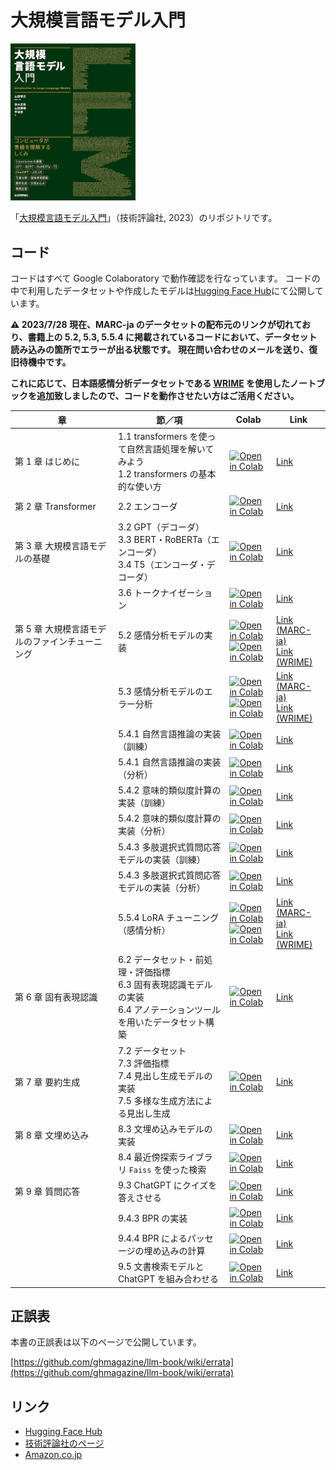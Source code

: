 # 大規模言語モデル入門

<a href="https://www.amazon.co.jp/o/ASIN/4297136333/"><img src="misc/cover-small.png" width="200"></a>

「[大規模言語モデル入門](https://www.amazon.co.jp/o/ASIN/4297136333/)」（技術評論社, 2023）のリポジトリです。

## コード

コードはすべて Google Colaboratory で動作確認を行なっています。
コードの中で利用したデータセットや作成したモデルは[Hugging Face Hub](https://huggingface.co/llm-book)にて公開しています。

**⚠️ 2023/7/28 現在、MARC-ja のデータセットの配布元のリンクが切れており、書籍上の 5.2, 5.3, 5.5.4 に掲載されているコードにおいて、データセット読み込みの箇所でエラーが出る状態です。
現在問い合わせのメールを送り、復旧待機中です。**

**これに応じて、日本語感情分析データセットである [WRIME](https://github.com/ids-cv/wrime) を使用したノートブックを追加致しましたので、コードを動作させたい方はご活用ください。**


| 章                                             | 節／項                                                                                                                     | Colab                                                                                                                                                                                                 | Link                                                                                                      |
| ---------------------------------------------- | -------------------------------------------------------------------------------------------------------------------------- | ----------------------------------------------------------------------------------------------------------------------------------------------------------------------------------------------------- | --------------------------------------------------------------------------------------------------------- |
| 第 1 章 はじめに                               | 1.1 transformers を使って自然言語処理を解いてみよう<br />1.2 transformers の基本的な使い方                                 | [![Open in Colab](https://colab.research.google.com/assets/colab-badge.svg)](https://colab.research.google.com/github/ghmagazine/llm-book/blob/main/chapter1/1-introduction.ipynb)                    | [Link](https://github.com/ghmagazine/llm-book/blob/main/chapter1/1-introduction.ipynb)                    |
| 第 2 章 Transformer                            | 2.2 エンコーダ                                                                                                             | [![Open in Colab](https://colab.research.google.com/assets/colab-badge.svg)](https://colab.research.google.com/github/ghmagazine/llm-book/blob/main/chapter2/2-2-transformer-position-encoding.ipynb) | [Link](https://github.com/ghmagazine/llm-book/blob/main/chapter2/2-2-transformer-position-encoding.ipynb) |
| 第 3 章 大規模言語モデルの基礎                 | 3.2 GPT（デコーダ）<br />3.3 BERT・RoBERTa（エンコーダ）<br />3.4 T5（エンコーダ・デコーダ）                               | [![Open in Colab](https://colab.research.google.com/assets/colab-badge.svg)](https://colab.research.google.com/github/ghmagazine/llm-book/blob/main/chapter3/3-zero-shot-inference.ipynb)             | [Link](https://github.com/ghmagazine/llm-book/blob/main/chapter3/3-zero-shot-inference.ipynb)             |
|                                                | 3.6 トークナイゼーション                                                                                                   | [![Open in Colab](https://colab.research.google.com/assets/colab-badge.svg)](https://colab.research.google.com/github/ghmagazine/llm-book/blob/main/chapter3/3-6-tokenization.ipynb)                  | [Link](https://github.com/ghmagazine/llm-book/blob/main/chapter3/3-6-tokenization.ipynb)                  |
| 第 5 章 大規模言語モデルのファインチューニング | 5.2 感情分析モデルの実装                                                                                                   | [![Open in Colab](https://colab.research.google.com/assets/colab-badge.svg)](https://colab.research.google.com/github/ghmagazine/llm-book/blob/main/chapter5/5-2-sentiment-analysis-finetuning.ipynb) <br /> [![Open in Colab](https://colab.research.google.com/assets/colab-badge.svg)](https://colab.research.google.com/github/ghmagazine/llm-book/blob/main/chapter5/5-2-sentiment-analysis-finetuning-wrime.ipynb) | [Link (MARC-ja)](https://github.com/ghmagazine/llm-book/blob/main/chapter5/5-2-sentiment-analysis-finetuning.ipynb) <br /> [Link (WRIME)](https://github.com/ghmagazine/llm-book/blob/main/chapter5/5-2-sentiment-analysis-finetuning-wrime.ipynb) |
|                                                | 5.3 感情分析モデルのエラー分析                                                                                             | [![Open in Colab](https://colab.research.google.com/assets/colab-badge.svg)](https://colab.research.google.com/github/ghmagazine/llm-book/blob/main/chapter5/5-3-sentiment-analysis-analysis.ipynb) <br /> [![Open in Colab](https://colab.research.google.com/assets/colab-badge.svg)](https://colab.research.google.com/github/ghmagazine/llm-book/blob/main/chapter5/5-3-sentiment-analysis-analysis-wrime.ipynb)     | [Link (MARC-ja)](https://github.com/ghmagazine/llm-book/blob/main/chapter5/5-3-sentiment-analysis-analysis.ipynb) <br /> [Link (WRIME)](https://github.com/ghmagazine/llm-book/blob/main/chapter5/5-3-sentiment-analysis-analysis-wrime.ipynb)     |
|                                                | 5.4.1 自然言語推論の実装（訓練）                                                                                           | [![Open in Colab](https://colab.research.google.com/assets/colab-badge.svg)](https://colab.research.google.com/github/ghmagazine/llm-book/blob/main/chapter5/5-4-nli-finetuning.ipynb)                 | [Link](https://github.com/ghmagazine/llm-book/blob/main/chapter5/5-4-nli-finetuning.ipynb)                 |
|                                                | 5.4.1 自然言語推論の実装（分析）                                                                                           | [![Open in Colab](https://colab.research.google.com/assets/colab-badge.svg)](https://colab.research.google.com/github/ghmagazine/llm-book/blob/main/chapter5/5-4-nli-analysis.ipynb)                 | [Link](https://github.com/ghmagazine/llm-book/blob/main/chapter5/5-4-nli-analysis.ipynb)                 |
|                                                | 5.4.2 意味的類似度計算の実装（訓練）                                                                                       | [![Open in Colab](https://colab.research.google.com/assets/colab-badge.svg)](https://colab.research.google.com/github/ghmagazine/llm-book/blob/main/chapter5/5-4-sts-finetuning.ipynb)                 | [Link](https://github.com/ghmagazine/llm-book/blob/main/chapter5/5-4-sts-finetuning.ipynb)                 |
|                                                | 5.4.2 意味的類似度計算の実装（分析）                                                                                       | [![Open in Colab](https://colab.research.google.com/assets/colab-badge.svg)](https://colab.research.google.com/github/ghmagazine/llm-book/blob/main/chapter5/5-4-sts-analysis.ipynb)                 | [Link](https://github.com/ghmagazine/llm-book/blob/main/chapter5/5-4-sts-analysis.ipynb)                 |
|                                                | 5.4.3 多肢選択式質問応答モデルの実装（訓練）                                                                               | [![Open in Colab](https://colab.research.google.com/assets/colab-badge.svg)](https://colab.research.google.com/github/ghmagazine/llm-book/blob/main/chapter5/5-4-multiple-choice-qa-finetuning.ipynb)       | [Link](https://github.com/ghmagazine/llm-book/blob/main/chapter5/5-4-multiple-choice-qa-finetuning.ipynb)       |
|                                                | 5.4.3 多肢選択式質問応答モデルの実装（分析）                                                                               | [![Open in Colab](https://colab.research.google.com/assets/colab-badge.svg)](https://colab.research.google.com/github/ghmagazine/llm-book/blob/main/chapter5/5-4-multiple-choice-qa-analysis.ipynb)       | [Link](https://github.com/ghmagazine/llm-book/blob/main/chapter5/5-4-multiple-choice-qa-analysis.ipynb)       |
|                                                | 5.5.4 LoRA チューニング（感情分析）                                                                                        | [![Open in Colab](https://colab.research.google.com/assets/colab-badge.svg)](https://colab.research.google.com/github/ghmagazine/llm-book/blob/main/chapter5/5-5-sentiment-analysis-finetuning-LoRA.ipynb) <br /> [![Open in Colab](https://colab.research.google.com/assets/colab-badge.svg)](https://colab.research.google.com/github/ghmagazine/llm-book/blob/main/chapter5/5-5-sentiment-analysis-finetuning-LoRA-wrime.ipynb) | [Link (MARC-ja)](https://github.com/ghmagazine/llm-book/blob/main/chapter5/5-5-sentiment-analysis-finetuning-LoRA.ipynb) <br /> [Link (WRIME)](https://github.com/ghmagazine/llm-book/blob/main/chapter5/5-5-sentiment-analysis-finetuning-LoRA-wrime.ipynb) |
| 第 6 章 固有表現認識                           | 6.2 データセット・前処理・評価指標<br />6.3 固有表現認識モデルの実装<br />6.4 アノテーションツールを用いたデータセット構築 | [![Open in Colab](https://colab.research.google.com/assets/colab-badge.svg)](https://colab.research.google.com/github/ghmagazine/llm-book/blob/main/chapter6/6-named-entity-recognition.ipynb)        | [Link](https://github.com/ghmagazine/llm-book/blob/main/chapter6/6-named-entity-recognition.ipynb)        |
| 第 7 章 要約生成                               | 7.2 データセット<br />7.3 評価指標<br />7.4 見出し生成モデルの実装<br />7.5 多様な生成方法による見出し生成                 | [![Open in Colab](https://colab.research.google.com/assets/colab-badge.svg)](https://colab.research.google.com/github/ghmagazine/llm-book/blob/main/chapter7/7-summarization-generation.ipynb)        | [Link](https://github.com/ghmagazine/llm-book/blob/main/chapter7/7-summarization-generation.ipynb)        |
| 第 8 章 文埋め込み                             | 8.3 文埋め込みモデルの実装                                                                                                 | [![Open in Colab](https://colab.research.google.com/assets/colab-badge.svg)](https://colab.research.google.com/github/ghmagazine/llm-book/blob/main/chapter8/8-3-simcse-training.ipynb)               | [Link](https://github.com/ghmagazine/llm-book/blob/main/chapter8/8-3-simcse-training.ipynb)               |
|                                                | 8.4 最近傍探索ライブラリ `Faiss` を使った検索                                                                              | [![Open in Colab](https://colab.research.google.com/assets/colab-badge.svg)](https://colab.research.google.com/github/ghmagazine/llm-book/blob/main/chapter8/8-4-simcse-faiss.ipynb)                  | [Link](https://github.com/ghmagazine/llm-book/blob/main/chapter8/8-4-simcse-faiss.ipynb)                  |
| 第 9 章 質問応答                               | 9.3 ChatGPT にクイズを答えさせる                                                                                           | [![Open in Colab](https://colab.research.google.com/assets/colab-badge.svg)](https://colab.research.google.com/github/ghmagazine/llm-book/blob/main/chapter9/9-3-quiz-chatgpt.ipynb)                  | [Link](https://github.com/ghmagazine/llm-book/blob/main/chapter9/9-3-quiz-chatgpt.ipynb)                  |
|                                                | 9.4.3 BPR の実装                                                                                                           | [![Open in Colab](https://colab.research.google.com/assets/colab-badge.svg)](https://colab.research.google.com/github/ghmagazine/llm-book/blob/main/chapter9/9-4-3-bpr-training.ipynb)                | [Link](https://github.com/ghmagazine/llm-book/blob/main/chapter9/9-4-3-bpr-training.ipynb)                |
|                                                | 9.4.4 BPR によるパッセージの埋め込みの計算                                                                                 | [![Open in Colab](https://colab.research.google.com/assets/colab-badge.svg)](https://colab.research.google.com/github/ghmagazine/llm-book/blob/main/chapter9/9-4-4-bpr-embedding.ipynb)               | [Link](https://github.com/ghmagazine/llm-book/blob/main/chapter9/9-4-4-bpr-embedding.ipynb)               |
|                                                | 9.5 文書検索モデルと ChatGPT を組み合わせる                                                                                | [![Open in Colab](https://colab.research.google.com/assets/colab-badge.svg)](https://colab.research.google.com/github/ghmagazine/llm-book/blob/main/chapter9/9-5-quiz-chatgpt-plus-bpr.ipynb)         | [Link](https://github.com/ghmagazine/llm-book/blob/main/chapter9/9-5-quiz-chatgpt-plus-bpr.ipynb)         |

## 正誤表

本書の正誤表は以下のページで公開しています。

[https://github.com/ghmagazine/llm-book/wiki/errata](https://github.com/ghmagazine/llm-book/wiki/errata)

## リンク

- [Hugging Face Hub](https://huggingface.co/llm-book)
- [技術評論社のページ](https://gihyo.jp/book/2023/978-4-297-13633-8)
- [Amazon.co.jp](https://www.amazon.co.jp/o/ASIN/4297136333/)
